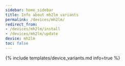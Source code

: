 ```yaml
---
sidebar: home_sidebar
title: Info about mh2lm variants
permalink: /devices/mh2lm/
redirect_from:
- /devices/mh2lm/install
- /devices/mh2lm/update
device: mh2lm
toc: false
---
```

{% include templates/device_variants.md info=true %}
